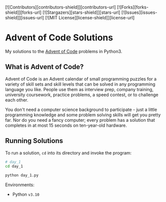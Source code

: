 <!-- PROJECT SHIELDS -->
[![Contributors][contributors-shield]][contributors-url]
[![Forks][forks-shield]][forks-url]
[![Stargazers][stars-shield]][stars-url]
[![Issues][issues-shield]][issues-url]
[![MIT License][license-shield]][license-url]

# Advent of Code Solutions

My solutions to the [Advent of Code](https://adventofcode.com/) problems in Python3.

## What is Advent of Code?
Advent of Code is an Advent calendar of small programming puzzles for a variety of skill sets and skill levels that can be solved in any programming language you like. People use them as interview prep, company training, university coursework, practice problems, a speed contest, or to challenge each other.

You don't need a computer science background to participate - just a little programming knowledge and some problem solving skills will get you pretty far. Nor do you need a fancy computer; every problem has a solution that completes in at most 15 seconds on ten-year-old hardware.

## Running Solutions

To run a solution, `cd` into its directory and invoke the program:

```bash
# day_1
cd day_1

python day_1.py
```

Environments:

- Python `v3.10`
